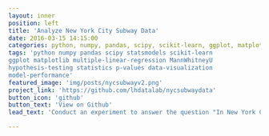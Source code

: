 ```yaml
---
layout: inner
position: left
title: 'Analyze New York City Subway Data'
date: 2016-03-15 14:15:00
categories: python, numpy, pandas, scipy, scikit-learn, ggplot, matplotlib, multiple-linear-regression, MannWhitneyU, hypothesis-testing, statistics, p-values, data-visualization, model-performance 
tags: 'python numpy pandas scipy statsmodels scikit-learn 
ggplot matplotlib multiple-linear-regression MannWhitneyU 
hypothesis-testing statistics p-values data-visualization
model-performance'
featured_image: 'img/posts/nycsubwayv2.png'
project_link: 'https://github.com/lhdatalab/nycsubwaydata'
button_icon: 'github'
button_text: 'View on Github'
lead_text: 'Conduct an experiment to answer the question "In New York City, do more people ride the subway when it is raining?" Yes, on average 183 more passengers per station.'

---
```


